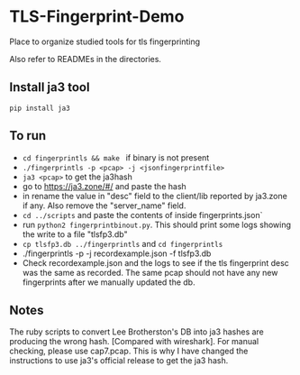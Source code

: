 # TLS-Fingerprint-Demo
Place to organize studied tools for tls fingerprinting

Also refer to READMEs in the directories.

## Install ja3 tool

`pip install ja3`

## To run

- `cd fingerprintls && make ` if binary is not present
- `./fingerprintls -p <pcap> -j <jsonfingerprintfile>`
- `ja3 <pcap>` to get the ja3hash
- go to https://ja3.zone/#/ and paste the hash
- in <jsonfingerprintfile> rename the value in "desc" field to the client/lib reported by ja3.zone if any. Also remove the "server_name" field.
- `cd ../scripts` and paste the contents of <jsonfingerprintfile> inside fingerprints.json`
- run `python2 fingerprintbinout.py`. This should print some logs showing the write to a file "tlsfp3.db"
- `cp tlsfp3.db ../fingerprintls` and `cd fingerprintls`
-  ./fingerprintls -p <pcap> -j recordexample.json -f tlsfp3.db
- Check recordexample.json and the logs to see if the tls fingerprint desc was the same as recorded. The same pcap should not have any new fingerprints after we manually updated the db.


## Notes
The ruby scripts to convert Lee Brotherston's DB into ja3 hashes are producing the wrong hash. [Compared with wireshark]. For manual checking, please use cap7.pcap.
This is why I have changed the instructions to use ja3's official release to get the ja3 hash. 
